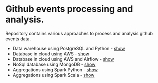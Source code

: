 # Github events processing and analysis.

Repository contains various approaches to process and analysis github events data.

* Data warehouse using PostgreSQL and Python - [show](postgres_dwh/README.md)
* Database in cloud using AWS - [show](cloud_dwh/README.md)
* Database in cloud using AWS and Airflow - [show](airflow/README.md)
* NoSql database using MongoDB - [show](mongo/README.md)
* Aggregations using Spark Python - [show](pyspark_agg/README.md)
* Aggregations using Spark Scala - [show](spark_scala_agg/README.md)

